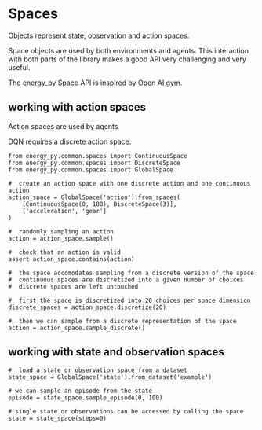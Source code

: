 # Spaces 

Objects represent state, observation and action spaces.

Space objects are used by both environments and agents.  This interaction with both parts of the library makes a good API very challenging and very useful.

The energy_py Space API is inspired by [Open AI gym](https://github.com/openai/gym/tree/master/gym/spaces).

## working with action spaces

Action spaces are used by agents

DQN requires a discrete action space.

```
from energy_py.common.spaces import ContinuousSpace
from energy_py.common.spaces import DiscreteSpace
from energy_py.common.spaces import GlobalSpace

#  create an action space with one discrete action and one continuous action
action_space = GlobalSpace('action').from_spaces(
    [ContinuousSpace(0, 100), DiscreteSpace(3)],
    ['acceleration', 'gear']
)

#  randomly sampling an action
action = action_space.sample()

#  check that an action is valid
assert action_space.contains(action)

#  the space accomodates sampling from a discrete version of the space
#  continuous spaces are discretized into a given number of choices
#  discrete spaces are left untouched

#  first the space is discretized into 20 choices per space dimension 
discrete_spaces = action_space.discretize(20)

#  then we can sample from a discrete representation of the space
action = action_space.sample_discrete()
```
## working with state and observation spaces
```
#  load a state or observation space from a dataset
state_space = GlobalSpace('state').from_dataset('example')

# we can sample an episode from the state
episode = state_space.sample_episode(0, 100)

# single state or observations can be accessed by calling the space
state = state_space(steps=0)
```
